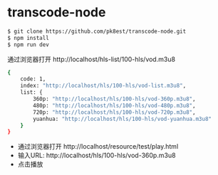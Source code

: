 # transcode-node


```sh
$ git clone https://github.com/pk8est/transcode-node.git
$ npm install
$ npm run dev
```
通过浏览器打开 http://localhost/hls-list/100-hls/vod.m3u8

```sh
{
    code: 1,
    index: "http://localhost/hls/100-hls/vod-list.m3u8",
    list: {
        360p: "http://localhost/hls/100-hls/vod-360p.m3u8",
        480p: "http://localhost/hls/100-hls/vod-480p.m3u8",
        720p: "http://localhost/hls/100-hls/vod-720p.m3u8",
        yuanhua: "http://localhost/hls/100-hls/vod-yuanhua.m3u8"
    }
}
```

* 通过浏览器打开 http://localhost/resource/test/play.html
* 输入URL: http://localhost/hls/100-hls/vod-360p.m3u8
* 点击播放
